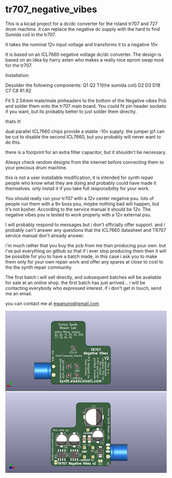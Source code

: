 # tr707_negative_vibes
This is a kicad project for a dc/dc converter for the roland tr707 and 727 drum machine. it can replace the negative dc supply with the hard to find Sumida coil in the tr707.

It takes the nominal 12v input voltage and transforms it to a negative 10v

It is based on an ICL7660 negative voltage dc/dc converter.
The design is based on an idea by harry axten who makes a really nice eprom swap mod for the tr707.



Installation:

Desolder the following components: Q1 Q2 T1(the sumida coil) D2 D3 D18 C7 C8 R1 R2

Fit 5 2.54mm male/male pinheaders to the bottom of the Negative vibes Pcb and solder them onto the tr707 main board.
You could fit pin header sockets if you want, but its probably better to just solder them directly.

thats it!


dual parallel ICL7660 chips provide a stable -10v supply. the jumper jp1 can be cut to disable the second ICL7660, but you probably will never want to do this.

there is a footprint for an extra filter capacitor, but it shouldn't be necessary.

Always check random designs from the internet before connecting them to your precious drum machine.

this is not a user installable modification, it is intended for synth repair people who know what they are doing and probably could have made it themselves. only install it if you take full responsibility for your work.

You should really run your tr707 with a 12v center negative psu. lots of people run them with  a 9v boss psu, *maybe* nothing bad will happen, but it's not kosher. According to the service manual it should be 12v. The negative vibes psu is tested to work properly with a 12v external psu.

I will probably respond to messages but i don't officially offer support. and i probably can't answer any questions that the ICL7660 datasheet and TR707 service manual don't already answer.

i'm much rather that you buy the pcb from me than producing your own. but i've put everything on github so that if i ever stop producing them then it will be possible for you to have a batch made, in this case i ask you to make them only for your own repair work and offer any spares at close to cost to the the synth repair community.

The first batch i will sell directly, and subsequent batches will be available for sale at an online shop. the first batch has just arrived... i will be contacting everybody who expressed interest. if i don't get in touch, send me an email.

you can contact me at ewanuno@gmail.com

![bottom](/tr707minus10v_kicad_down.png)
![top](/tr707minus10v_kicad_up.png)
